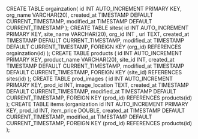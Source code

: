 CREATE TABLE orgainzation(
 id INT AUTO_INCREMENT PRIMARY KEY,
 org_name VARCHAR(20),
 created_at TIMESTAMP DEFAULT CURRENT_TIMESTAMP,
 modified_at TIMESTAMP DEFAULT CURRENT_TIMESTAMP
);
CREATE TABLE sites(
 id INT AUTO_INCREMENT PRIMARY KEY,
 site_name VARCHAR(20),
 org_id INT ,
 url TEXT,
 created_at TIMESTAMP DEFAULT CURRENT_TIMESTAMP,
 modified_at TIMESTAMP DEFAULT CURRENT_TIMESTAMP,
 FOREIGN KEY (org_id) 
 REFERENCES orgainzation(id)
);
CREATE TABLE products (
 id INT AUTO_INCREMENT PRIMARY KEY,
 product_name VARCHAR(20),
 site_id INT,
 created_at TIMESTAMP DEFAULT CURRENT_TIMESTAMP,
 modified_at TIMESTAMP DEFAULT CURRENT_TIMESTAMP,
 FOREIGN KEY (site_id) 
 REFERENCES sites(id)
);
CREATE TABLE prod_images (
 id INT AUTO_INCREMENT PRIMARY KEY,
 prod_id INT,
 image_location TEXT,
 created_at TIMESTAMP DEFAULT CURRENT_TIMESTAMP,
 modified_at TIMESTAMP DEFAULT CURRENT_TIMESTAMP,
 FOREIGN KEY (prod_id) 
 REFERENCES products(id)
);
CREATE TABLE items (organization
 id INT AUTO_INCREMENT PRIMARY KEY,
 prod_id INT,
 item_price DOUBLE,
 created_at TIMESTAMP DEFAULT CURRENT_TIMESTAMP,
 modified_at TIMESTAMP DEFAULT CURRENT_TIMESTAMP,
 FOREIGN KEY (prod_id) 
 REFERENCES products(id)
);